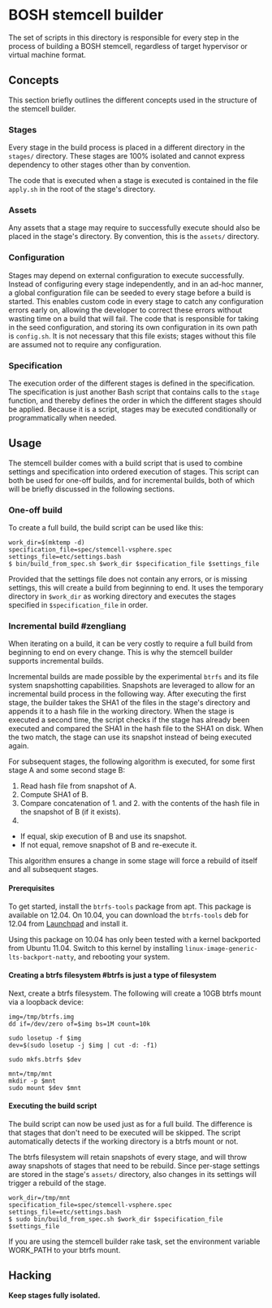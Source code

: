 # BOSH stemcell builder

The set of scripts in this directory is responsible for every step in
the process of building a BOSH stemcell, regardless of target hypervisor
or virtual machine format.

## Concepts

This section briefly outlines the different concepts used in the
structure of the stemcell builder.

### Stages

Every stage in the build process is placed in a different directory in
the `stages/` directory. These stages are 100% isolated and cannot
express dependency to other stages other than by convention.

The code that is executed when a stage is executed is contained in the
file `apply.sh` in the root of the stage's directory.

### Assets

Any assets that a stage may require to successfully execute should also
be placed in the stage's directory. By convention, this is the `assets/`
directory.

### Configuration

Stages may depend on external configuration to execute successfully.
Instead of configuring every stage independently, and in an ad-hoc
manner, a global configuration file can be seeded to every stage before
a build is started. This enables custom code in every stage to catch any
configuration errors early on, allowing the developer to correct these
errors without wasting time on a build that will fail. The code that is
responsible for taking in the seed configuration, and storing its own
configuration in its own path is `config.sh`. It is not necessary that
this file exists; stages without this file are assumed not to require
any configuration.

### Specification

The execution order of the different stages is defined in the
specification. The specification is just another Bash script that
contains calls to the `stage` function, and thereby defines the order in
which the different stages should be applied. Because it is a script,
stages may be executed conditionally or programmatically when needed.

## Usage

The stemcell builder comes with a build script that is used to combine
settings and specification into ordered execution of stages. This script
can both be used for one-off builds, and for incremental builds, both of
which will be briefly discussed in the following sections.

### One-off build

To create a full build, the build script can be used like this:

```
work_dir=$(mktemp -d)
specification_file=spec/stemcell-vsphere.spec
settings_file=etc/settings.bash
$ bin/build_from_spec.sh $work_dir $specification_file $settings_file
```

Provided that the settings file does not contain any errors, or is
missing settings, this will create a build from beginning to end. It
uses the temporary directory in `$work_dir` as working directory and
executes the stages specified in `$specification_file` in order.

### Incremental build      #zengliang

When iterating on a build, it can be very costly to require a full build
from beginning to end on every change. This is why the stemcell builder
supports incremental builds.

Incremental builds are made possible by the experimental `btrfs` and its
file system snapshotting capabilities. Snapshots are leveraged to allow
for an incremental build process in the following way. After executing
the first stage, the builder takes the SHA1 of the files in the stage's
directory and appends it to a hash file in the working directory.
When the stage is executed a second time, the script checks if the stage
has already been executed and compared the SHA1 in the hash file to
the SHA1 on disk. When the two match, the stage can use its snapshot
instead of being executed again.

For subsequent stages, the following algorithm is executed, for some
first stage A and some second stage B:

1. Read hash file from snapshot of A.
2. Compute SHA1 of B.
3. Compare concatenation of 1. and 2. with the contents of the hash file
   in the snapshot of B (if it exists).
4.
  - If equal, skip execution of B and use its snapshot.
  - If not equal, remove snapshot of B and re-execute it.

This algorithm ensures a change in some stage will force a rebuild of
itself and all subsequent stages.

#### Prerequisites

To get started, install the `btrfs-tools` package from apt. This package
is available on 12.04. On 10.04, you can download the `btrfs-tools` deb
for 12.04 from [Launchpad][btrfs-deb] and install it.

Using this package on 10.04 has only been tested with a kernel
backported from Ubuntu 11.04. Switch to this kernel by installing
`linux-image-generic-lts-backport-natty`, and rebooting your system.

[btrfs-deb]: https://launchpad.net/ubuntu/precise/+package/btrfs-tools

#### Creating a btrfs filesystem    #btrfs is just a type of filesystem

Next, create a btrfs filesystem. The following will create a 10GB btrfs
mount via a loopback device:

```
img=/tmp/btrfs.img
dd if=/dev/zero of=$img bs=1M count=10k

sudo losetup -f $img
dev=$(sudo losetup -j $img | cut -d: -f1)

sudo mkfs.btrfs $dev

mnt=/tmp/mnt
mkdir -p $mnt
sudo mount $dev $mnt
```

#### Executing the build script

The build script can now be used just as for a full build. The
difference is that stages that don't need to be executed will be
skipped. The script automatically detects if the working directory is a
btrfs mount or not.

The btrfs filesystem will retain snapshots of every stage, and will
throw away snapshots of stages that need to be rebuild. Since per-stage
settings are stored in the stage's `assets/` directory, also changes in
its settings will trigger a rebuild of the stage.

```
work_dir=/tmp/mnt
specification_file=spec/stemcell-vsphere.spec
settings_file=etc/settings.bash
$ sudo bin/build_from_spec.sh $work_dir $specification_file $settings_file
```

If you are using the stemcell builder rake task, set the environment
variable WORK_PATH to your btrfs mount.

## Hacking

**Keep stages fully isolated.**
